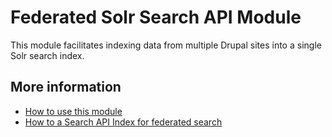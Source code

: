 # Federated Solr Search API Module

This module facilitates indexing data from multiple Drupal sites into a single Solr search index.

## More information

* [How to use this module](docs/usage.md)
* [How to a Search API Index for federated search](docs/federated_schema.md)